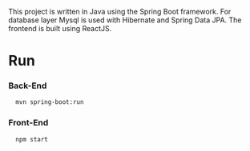 This project is written in Java using the Spring Boot framework. For database layer Mysql is used with Hibernate and Spring Data JPA. The frontend is built using ReactJS.

# Run

### Back-End

```bash
  mvn spring-boot:run
```

### Front-End

```bash
  npm start

